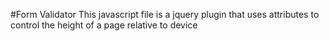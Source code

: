 #Form Validator
This javascript file is a jquery plugin that uses attributes to control the height of a page relative to device